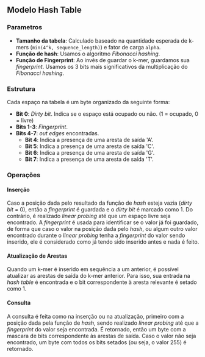 ## Modelo Hash Table

### Parametros

* **Tamanho da tabela**: Calculado baseado na quantidade esperada de k-mers (`min(4^k, sequence_length)`) e fator de carga `alpha`.
* **Função de hash**: Usamos o algoritmo *Fibonacci hashing*.
* **Função de Fingerprint**: Ao invés de guardar o k-mer, guardamos sua *fingerprint*. Usamos os 3 bits mais significativos da multiplicação do *Fibonacci hashing*.

### Estrutura

Cada espaço na tabela é um byte organizado da seguinte forma:

* **Bit 0**: *Dirty bit*. Indica se o espaço está ocupado ou não. (1 = ocupado, 0 = livre)
* **Bits 1-3**: *Fingerprint*.
* **Bits 4-7**: *out edges* encontradas.
  * **Bit 4**: Indica a presença de uma aresta de saída 'A'.
  * **Bit 5**: Indica a presença de uma aresta de saída 'C'.
  * **Bit 6**: Indica a presença de uma aresta de saída 'G'.
  * **Bit 7**: Indica a presença de uma aresta de saída 'T'.

### Operações

#### Inserção

Caso a posição dada pelo resultado da função de *hash* esteja vazia (*dirty bit* = 0), então a *fingerprint* é guardada e o *dirty bit* é marcado como 1. Do contrário, é realizado *linear probing* até que um espaço livre seja encontrado. A *fingerprint* é usada para identificar se o valor já foi guardado, de forma que caso o valor na posição dada pelo *hash*, ou algum outro valor encontrado durante o *linear probing* tenha a *fingerprint* do valor sendo inserido, ele é considerado como já tendo sido inserido antes e nada é feito.

#### Atualização de Arestas

Quando um k-mer é inserido em sequência a um anterior, é possível atualizar as arestas de saída do k-mer anterior. Para isso, sua entrada na *hash table* é encontrada e o bit correspondente à aresta relevante é setado como 1.

#### Consulta

A consulta é feita como na inserção ou na atualização, primeiro com a posição dada pela função de *hash*, sendo realizado *linear probing* até que a *fingerprint* do valor seja encontrada. É retornado, então um byte com a mascara de bits correspondente às arestas de saída. Caso o valor não seja encontrado, um byte com todos os bits setados (ou seja, o valor 255) é retornado.